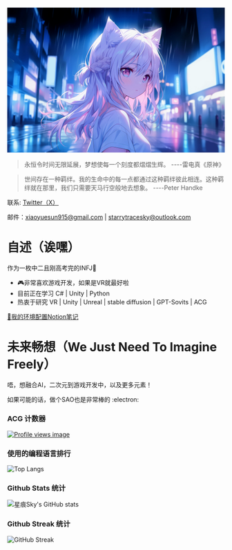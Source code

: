 ![](cover.jpg)

> 永恒令时间无限延展，梦想使每一个刻度都熠熠生辉。      ----雷电真《原神》

> 世间存在一种羁绊。我的生命中的每一点都通过这种羁绊彼此相连。这种羁绊就在那里，我们只需要天马行空般地去想象。      ----Peter Handke


联系: [Twitter（X）](https://x.com/starrysky_fy)

邮件：xiaoyuesun915@gmail.com | starrytracesky@outlook.com

# 自述（诶嘿）

作为一枚中二且刚高考完的INFJ📘 

- 🎮非常喜欢游戏开发，如果是VR就最好啦
- 目前正在学习 C# | Unity | Python
- 热衷于研究 VR | Unity | Unreal | stable diffusion | GPT-Sovits | ACG

[📖我的环境配置Notion笔记](https://starrytracesky.notion.site/7e3caef527f142f0bf15b2d933563425?pvs=4 "Notion notes")

# 未来畅想（We Just Need To Imagine Freely）

唔，想融合AI，二次元到游戏开发中，以及更多元素！

如果可能的话，做个SAO也是非常棒的 :electron:

### ACG 计数器

[![Profile views image](https://starry-trace-sky-moe-counter.vercel.app/get/@starry-trace-sky-profile?theme=rule34)](https://github.com/StarrySky-skyler)

### 使用的编程语言排行

![Top Langs](https://starry-trace-sky-readme-stats.vercel.app/api/top-langs/?username=StarrySky-skyler&layout=donut&langs_count=5)

### Github Stats 统计

![星痕Sky's GitHub stats](https://starry-trace-sky-readme-stats.vercel.app/api?username=StarrySky-skyler&count_private=true&show_icons=true&theme=tokyonight)

### Github Streak 统计

![GitHub Streak](http://github-readme-streak-stats.herokuapp.com?user=StarrySky-skyler&theme=tokyonight)
